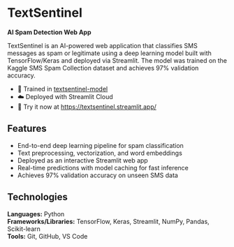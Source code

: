 # TextSentinel  
**AI Spam Detection Web App**

TextSentinel is an AI-powered web application that classifies SMS messages as spam or legitimate using a deep learning model built with TensorFlow/Keras and deployed via Streamlit. The model was trained on the Kaggle SMS Spam Collection dataset and achieves 97% validation accuracy.

- 🧪 Trained in [textsentinel-model](https://github.com/sanjitmukesh/textsentinel-model)
- ☁️ Deployed with Streamlit Cloud
- 🚀 Try it now at https://textsentinel.streamlit.app/


## Features
- End-to-end deep learning pipeline for spam classification  
- Text preprocessing, vectorization, and word embeddings  
- Deployed as an interactive Streamlit web app  
- Real-time predictions with model caching for fast inference  
- Achieves 97% validation accuracy on unseen SMS data  


## Technologies
**Languages:** Python  
**Frameworks/Libraries:** TensorFlow, Keras, Streamlit, NumPy, Pandas, Scikit-learn  
**Tools:** Git, GitHub, VS Code
